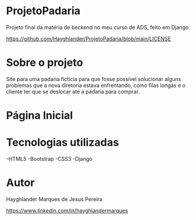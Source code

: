 # ProjetoPadaria

Projeto final da matéria de beckend no meu curso de ADS, feito em Django. 

https://github.com/Hayghlander/ProjetoPadaria/blob/main/LICENSE

# Sobre o projeto

Site para uma padaria fictícia para que fosse possível solucionar alguns problemas que a nova diretoria estava enfrentando, 
como filas longas e o cliente ter que se deslocar até a padaria para comprar.

# Página Inicial


# Tecnologias utilizadas

-HTML5
-Bootstrap
-CSS3
-Django

# Autor

Hayghlander Marques de Jesus Pereira

https://www.linkedin.com/in/hayghlandermarques
